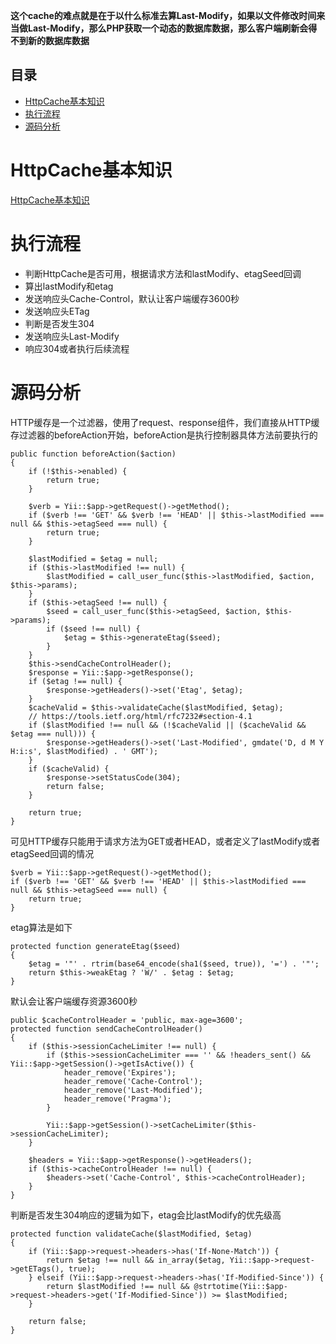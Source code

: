 **这个cache的难点就是在于以什么标准去算Last-Modify，如果以文件修改时间来当做Last-Modify，那么PHP获取一个动态的数据库数据，那么客户端刷新会得不到新的数据库数据**  

## 目录
* [HttpCache基本知识](#HttpCache基本知识)
* [执行流程](#执行流程)
* [源码分析](#源码分析)

# HttpCache基本知识
[HttpCache基本知识](https://github.com/Zhucola/advanced-nginx/blob/master/HTTP%E7%BC%93%E5%AD%98%E4%B8%8Eheader%E6%A8%A1%E5%9D%97.md)
# 执行流程
- 判断HttpCache是否可用，根据请求方法和lastModify、etagSeed回调
- 算出lastModify和etag
- 发送响应头Cache-Control，默认让客户端缓存3600秒
- 发送响应头ETag
- 判断是否发生304
- 发送响应头Last-Modify
- 响应304或者执行后续流程

# 源码分析
HTTP缓存是一个过滤器，使用了request、response组件，我们直接从HTTP缓存过滤器的beforeAction开始，beforeAction是执行控制器具体方法前要执行的
```
public function beforeAction($action)
{
    if (!$this->enabled) {
        return true;
    }

    $verb = Yii::$app->getRequest()->getMethod();
    if ($verb !== 'GET' && $verb !== 'HEAD' || $this->lastModified === null && $this->etagSeed === null) {
        return true;
    }

    $lastModified = $etag = null;
    if ($this->lastModified !== null) {
        $lastModified = call_user_func($this->lastModified, $action, $this->params);
    }
    if ($this->etagSeed !== null) {
        $seed = call_user_func($this->etagSeed, $action, $this->params);
        if ($seed !== null) {
            $etag = $this->generateEtag($seed);
        }
    }
    $this->sendCacheControlHeader();
    $response = Yii::$app->getResponse();
    if ($etag !== null) {
        $response->getHeaders()->set('Etag', $etag);
    }
    $cacheValid = $this->validateCache($lastModified, $etag);
    // https://tools.ietf.org/html/rfc7232#section-4.1
    if ($lastModified !== null && (!$cacheValid || ($cacheValid && $etag === null))) {
        $response->getHeaders()->set('Last-Modified', gmdate('D, d M Y H:i:s', $lastModified) . ' GMT');
    }
    if ($cacheValid) {
        $response->setStatusCode(304);
        return false;
    }

    return true;
}
```
可见HTTP缓存只能用于请求方法为GET或者HEAD，或者定义了lastModify或者etagSeed回调的情况
```
$verb = Yii::$app->getRequest()->getMethod();
if ($verb !== 'GET' && $verb !== 'HEAD' || $this->lastModified === null && $this->etagSeed === null) {
    return true;
}
```
etag算法是如下
```
protected function generateEtag($seed)
{
    $etag = '"' . rtrim(base64_encode(sha1($seed, true)), '=') . '"';
    return $this->weakEtag ? 'W/' . $etag : $etag;
}
```
默认会让客户端缓存资源3600秒
```
public $cacheControlHeader = 'public, max-age=3600';
protected function sendCacheControlHeader()
{
    if ($this->sessionCacheLimiter !== null) {
        if ($this->sessionCacheLimiter === '' && !headers_sent() && Yii::$app->getSession()->getIsActive()) {
            header_remove('Expires');
            header_remove('Cache-Control');
            header_remove('Last-Modified');
            header_remove('Pragma');
        }

        Yii::$app->getSession()->setCacheLimiter($this->sessionCacheLimiter);
    }

    $headers = Yii::$app->getResponse()->getHeaders();
    if ($this->cacheControlHeader !== null) {
        $headers->set('Cache-Control', $this->cacheControlHeader);
    }
}
```
判断是否发生304响应的逻辑为如下，etag会比lastModify的优先级高
```
protected function validateCache($lastModified, $etag)
{
    if (Yii::$app->request->headers->has('If-None-Match')) {
        return $etag !== null && in_array($etag, Yii::$app->request->getETags(), true);
    } elseif (Yii::$app->request->headers->has('If-Modified-Since')) {
        return $lastModified !== null && @strtotime(Yii::$app->request->headers->get('If-Modified-Since')) >= $lastModified;
    }

    return false;
}
```
